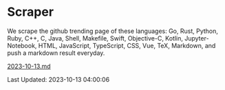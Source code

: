 # Scraper

We scrape the github trending page of these languages: Go, Rust, Python, Ruby, C++, C, Java, Shell, Makefile, Swift, Objective-C, Kotlin, Jupyter-Notebook, HTML, JavaScript, TypeScript, CSS, Vue, TeX, Markdown, and push a markdown result everyday.

[2023-10-13.md](https://github.com/yangwenmai/github-trending-backup/blob/master/2023-10-13.md)

Last Updated: 2023-10-13 04:00:06